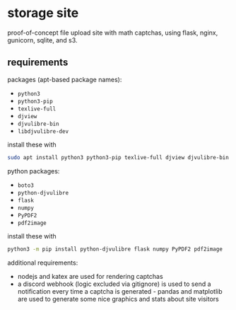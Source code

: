 # storage site

proof-of-concept file upload site with math captchas, using flask, nginx, gunicorn, sqlite, and s3.

requirements
-------------

packages (apt-based package names):

 - `python3`
 - `python3-pip`
 - `texlive-full`
 - `djview`
 - `djvulibre-bin`
 - `libdjvulibre-dev`

install these with

```bash
sudo apt install python3 python3-pip texlive-full djview djvulibre-bin libdjvulibre-dev
```


python packages:

 - `boto3`
 - `python-djvulibre`
 - `flask`
 - `numpy`
 - `PyPDF2`
 - `pdf2image`

install these with 

```bash
python3 -m pip install python-djvulibre flask numpy PyPDF2 pdf2image
```

additional requirements:

 - nodejs and katex are used for rendering captchas
 - a discord webhook (logic excluded via gitignore) is used to send a notification every time a captcha is generated - pandas and matplotlib are used to generate some nice graphics and stats about site visitors
